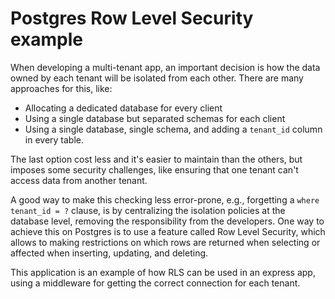 # Postgres Row Level Security example

When developing a multi-tenant app, an important decision is how the data owned by each tenant will be isolated from each other. There are many approaches for this, like:

* Allocating a dedicated database for every client
* Using a single database but separated schemas for each client
* Using a single database, single schema, and adding a `tenant_id` column in every table. 

The last option cost less and it's easier to maintain than the others, but imposes some security challenges, like ensuring that one tenant can't access data from another tenant.

A good way to make this checking less error-prone, e.g., forgetting a `where tenant_id = ?` clause, is by centralizing the isolation policies at the database level, removing the responsibility from the developers. One way to achieve this on Postgres is to use a feature called Row Level Security, which allows to making restrictions on which rows are returned when selecting or affected when inserting, updating, and deleting.

This application is an example of how RLS can be used in an express app, using a middleware for getting the correct connection for each tenant.
